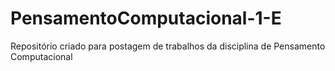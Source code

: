 # PensamentoComputacional-1-E
Repositório criado para postagem de trabalhos da disciplina de Pensamento Computacional
